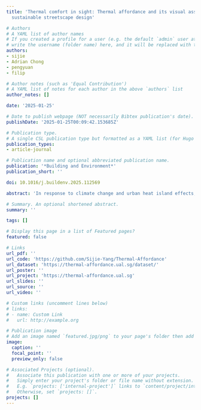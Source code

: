 ```yaml
---
title: 'Thermal comfort in sight: Thermal affordance and its visual assessment for
  sustainable streetscape design'

# Authors
# A YAML list of author names
# If you created a profile for a user (e.g. the default `admin` user at `content/authors/admin/`), 
# write the username (folder name) here, and it will be replaced with their full name and linked to their profile.
authors:
- sijie
- Adrian Chong
- pengyuan
- filip

# Author notes (such as 'Equal Contribution')
# A YAML list of notes for each author in the above `authors` list
author_notes: []

date: '2025-01-25'

# Date to publish webpage (NOT necessarily Bibtex publication's date).
publishDate: '2025-01-25T00:09:42.153685Z'

# Publication type.
# A single CSL publication type but formatted as a YAML list (for Hugo requirements).
publication_types:
- article-journal

# Publication name and optional abbreviated publication name.
publication: '*Building and Environment*'
publication_short: ''

doi: 10.1016/j.buildenv.2025.112569

abstract: 'In response to climate change and urban heat island effects, enhancing human thermal comfort in cities is crucial for sustainable urban development. Traditional methods for investigating the urban thermal environment and corresponding human thermal comfort level are often resource intensive, inefficient, and limited in scope. To address these challenges, we (1) introduce a new concept named thermal affordance, which formalises the integrated inherent capacity of a streetscape to influence human thermal comfort based on its visual and physical features; and (2) an efficient method to evaluate it (visual assessment of thermal affordance — VATA), which combines street view imagery (SVI), online and in-field surveys, and statistical learning algorithms. VATA extracts five categories of image features from SVI data and establishes 19 visual-perceptual indicators for streetscape visual assessment. Using a multi-task neural network and elastic net regression, we model their chained relationship to predict and comprehend thermal affordance for Singapore. VATA predictions are validated with field-investigated OTC data, providing a cost-effective, scalable, and transferable method to assess the thermal comfort potential of urban streetscape. Moreover, we demonstrate its utility by generating a geospatially explicit mapping of thermal affordance, outlining a model update workflow for long-term urban-scale analysis, and implementing a two-stage prediction and inference approach (IF-VPI-VATA) to guide future streetscape improvements. This framework can inform streetscape design to support sustainable, liveable, and resilient urban environments.'

# Summary. An optional shortened abstract.
summary: ''

tags: []

# Display this page in a list of Featured pages?
featured: false

# Links
url_pdf: ''
url_code: 'https://github.com/Sijie-Yang/Thermal-Affordance'
url_dataset: 'https://thermal-affordance.ual.sg/dataset/'
url_poster: ''
url_project: 'https://thermal-affordance.ual.sg'
url_slides: ''
url_source: ''
url_video: ''

# Custom links (uncomment lines below)
# links:
# - name: Custom Link
#   url: http://example.org

# Publication image
# Add an image named `featured.jpg/png` to your page's folder then add a caption below.
image:
  caption: ''
  focal_point: ''
  preview_only: false

# Associated Projects (optional).
#   Associate this publication with one or more of your projects.
#   Simply enter your project's folder or file name without extension.
#   E.g. `projects: ['internal-project']` links to `content/project/internal-project/index.md`.
#   Otherwise, set `projects: []`.
projects: []
---
```


